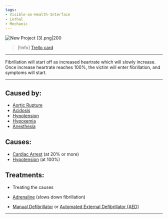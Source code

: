 ```yaml
---
tags:
- Visible-on-Health-Interface
- Lethal
- Mechanic
---
```


![New Project (3).png\|200](/Heart/Fibrillation%20-%20Attachments/6718845db30472d958dd7b49.png)

> [!info] [Trello card](https://trello.com/c/2ITUWNVi/47-fibrillation)

---

Fibrillation will start off as increased heartrate which will slowly increase. Once increase heartrate reaches 100%, the victim will enter fibrillation, and symptoms will start.

---

## Caused by:

- [Aortic Rupture](../Torso/Aortic%20Rupture.md)
- [Acidosis](../Blood/Acidosis.md)
- [Hypotension](../Blood/Hypotension.md)
- [Hypoxemia](../Blood/Hypoxemia.md)
- [Anesthesia](../Torso/Anesthesia.md)

## Causes:

- [Cardiac Arrest](Cardiac%20Arrest.md) (at 20% or more)
- [Hypotension](../Blood/Hypotension.md) (at 100%)

## Treatments:

- Treating the causes

- [Adrenaline](../Items/Adrenaline.md) (slows down fibrillation)
- [Manual Defibrillator](../Items/Manual%20Defibrillator.md) or [Automated External Defibrillator (AED)](../Items/Automated%20External%20Defibrillator%20(AED).md)

---

